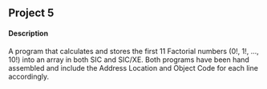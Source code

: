 Project 5
---------
#### Description
  A program that calculates and stores the first 11 Factorial numbers (0!, 1!, ..., 10!) into an array in both SIC and SIC/XE. Both programs have been hand assembled and include the Address Location and Object Code for each line accordingly.

